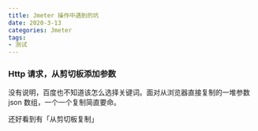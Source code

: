 ```yaml
---
title: Jmeter 操作中遇到的坑
date: 2020-3-13
categories: Jmeter
tags: 
- 测试
---
```


### Http 请求，从剪切板添加参数

没有说明，百度也不知道该怎么选择关键词。面对从浏览器直接复制的一堆参数 json 数组，一个一个复制简直要命。

还好看到有「从剪切板复制」
